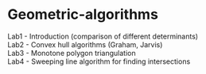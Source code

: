 # Geometric-algorithms

Lab1 - Introduction (comparison of different determinants)  
Lab2 - Convex hull algorithms (Graham, Jarvis)  
Lab3 - Monotone polygon triangulation  
Lab4 - Sweeping line algorithm for finding intersections
